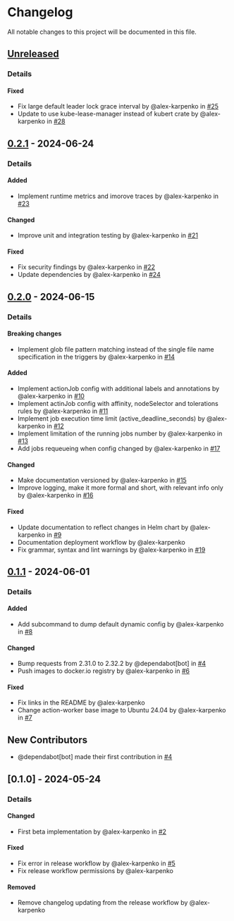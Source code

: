 # Changelog

All notable changes to this project will be documented in this file.

## [Unreleased]
### Details
#### Fixed
- Fix large default leader lock grace interval by @alex-karpenko in [#25](https://github.com/alex-karpenko/git-events-runner/pull/25)
- Update to use kube-lease-manager instead of kubert crate by @alex-karpenko in [#28](https://github.com/alex-karpenko/git-events-runner/pull/28)

## [0.2.1] - 2024-06-24
### Details
#### Added
- Implement runtime metrics and imorove traces by @alex-karpenko in [#23](https://github.com/alex-karpenko/git-events-runner/pull/23)

#### Changed
- Improve unit and integration testing by @alex-karpenko in [#21](https://github.com/alex-karpenko/git-events-runner/pull/21)

#### Fixed
- Fix security findings by @alex-karpenko in [#22](https://github.com/alex-karpenko/git-events-runner/pull/22)
- Update dependencies by @alex-karpenko in [#24](https://github.com/alex-karpenko/git-events-runner/pull/24)

## [0.2.0] - 2024-06-15
### Details
#### Breaking changes
- Implement glob file pattern matching instead of the single file name specification in the triggers by @alex-karpenko in [#14](https://github.com/alex-karpenko/git-events-runner/pull/14)

#### Added
- Implement actionJob config with additional labels and annotations by @alex-karpenko in [#10](https://github.com/alex-karpenko/git-events-runner/pull/10)
- Implement actinJob config with affinity, nodeSelector and tolerations rules by @alex-karpenko in [#11](https://github.com/alex-karpenko/git-events-runner/pull/11)
- Implement job execution time limit (active_deadline_seconds) by @alex-karpenko in [#12](https://github.com/alex-karpenko/git-events-runner/pull/12)
- Implement limitation of the running jobs number by @alex-karpenko in [#13](https://github.com/alex-karpenko/git-events-runner/pull/13)
- Add jobs requeueing when config changed by @alex-karpenko in [#17](https://github.com/alex-karpenko/git-events-runner/pull/17)

#### Changed
- Make documentation versioned by @alex-karpenko in [#15](https://github.com/alex-karpenko/git-events-runner/pull/15)
- Improve logging, make it more formal and short, with relevant info only by @alex-karpenko in [#16](https://github.com/alex-karpenko/git-events-runner/pull/16)

#### Fixed
- Update documentation to reflect changes in Helm chart by @alex-karpenko in [#9](https://github.com/alex-karpenko/git-events-runner/pull/9)
- Documentation deployment workflow by @alex-karpenko
- Fix grammar, syntax and lint warnings by @alex-karpenko in [#19](https://github.com/alex-karpenko/git-events-runner/pull/19)

## [0.1.1] - 2024-06-01
### Details
#### Added
- Add subcommand to dump default dynamic config by @alex-karpenko in [#8](https://github.com/alex-karpenko/git-events-runner/pull/8)

#### Changed
- Bump requests from 2.31.0 to 2.32.2 by @dependabot[bot] in [#4](https://github.com/alex-karpenko/git-events-runner/pull/4)
- Push images to docker.io registry by @alex-karpenko in [#6](https://github.com/alex-karpenko/git-events-runner/pull/6)

#### Fixed
- Fix links in the README by @alex-karpenko
- Change action-worker base image to Ubuntu 24.04 by @alex-karpenko in [#7](https://github.com/alex-karpenko/git-events-runner/pull/7)

## New Contributors
* @dependabot[bot] made their first contribution in [#4](https://github.com/alex-karpenko/git-events-runner/pull/4)

## [0.1.0] - 2024-05-24
### Details
#### Changed
- First beta implementation by @alex-karpenko in [#2](https://github.com/alex-karpenko/git-events-runner/pull/2)

#### Fixed
- Fix error in release workflow by @alex-karpenko in [#5](https://github.com/alex-karpenko/git-events-runner/pull/5)
- Fix release workflow permissions by @alex-karpenko

#### Removed
- Remove changelog updating from the release workflow by @alex-karpenko

[unreleased]: https://github.com/alex-karpenko/git-events-runner/compare/v0.2.1..HEAD
[0.2.1]: https://github.com/alex-karpenko/git-events-runner/compare/v0.2.0..v0.2.1
[0.2.0]: https://github.com/alex-karpenko/git-events-runner/compare/v0.1.1..v0.2.0
[0.1.1]: https://github.com/alex-karpenko/git-events-runner/compare/v0.1.0..v0.1.1

<!-- generated by git-cliff -->
